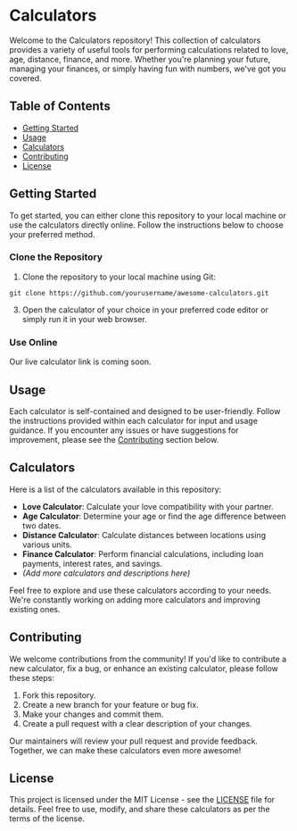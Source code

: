 # Calculators

Welcome to the Calculators repository! This collection of calculators provides a variety of useful tools for performing calculations related to love, age, distance, finance, and more. Whether you're planning your future, managing your finances, or simply having fun with numbers, we've got you covered.

## Table of Contents

- [Getting Started](#getting-started)
- [Usage](#usage)
- [Calculators](#calculators)
- [Contributing](#contributing)
- [License](#license)

## Getting Started

To get started, you can either clone this repository to your local machine or use the calculators directly online. Follow the instructions below to choose your preferred method.

### Clone the Repository

1. Clone the repository to your local machine using Git:

```
git clone https://github.com/yourusername/awesome-calculators.git
```


3. Open the calculator of your choice in your preferred code editor or simply run it in your web browser.

### Use Online

Our live calculator link is coming soon.

## Usage

Each calculator is self-contained and designed to be user-friendly. Follow the instructions provided within each calculator for input and usage guidance. If you encounter any issues or have suggestions for improvement, please see the [Contributing](#contributing) section below.

## Calculators

Here is a list of the calculators available in this repository:

- **Love Calculator**: Calculate your love compatibility with your partner.
- **Age Calculator**: Determine your age or find the age difference between two dates.
- **Distance Calculator**: Calculate distances between locations using various units.
- **Finance Calculator**: Perform financial calculations, including loan payments, interest rates, and savings.
- *(Add more calculators and descriptions here)*

Feel free to explore and use these calculators according to your needs. We're constantly working on adding more calculators and improving existing ones.

## Contributing

We welcome contributions from the community! If you'd like to contribute a new calculator, fix a bug, or enhance an existing calculator, please follow these steps:

1. Fork this repository.
2. Create a new branch for your feature or bug fix.
3. Make your changes and commit them.
4. Create a pull request with a clear description of your changes.

Our maintainers will review your pull request and provide feedback. Together, we can make these calculators even more awesome!

## License

This project is licensed under the MIT License - see the [LICENSE](LICENSE) file for details. Feel free to use, modify, and share these calculators as per the terms of the license.
